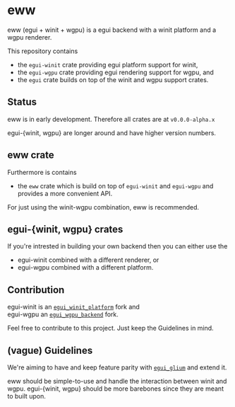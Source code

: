 # eww

eww (egui + winit + wgpu) is a egui backend with a winit platform and a wgpu renderer.

This repository contains
- the `egui-winit` crate providing egui platform support for winit,
- the `egui-wgpu` crate providing egui rendering support for wgpu, and
- the `egui` crate builds on top of the winit and wgpu support crates.

## Status

eww is in early development. Therefore all crates are at `v0.0.0-alpha.x`

egui-{winit, wgpu} are longer around and have higher version numbers.

## eww crate

Furthermore is contains
- the `eww` crate which is build on top of `egui-winit` and `egui-wgpu`
  and provides a more convenient API.

For just using the winit-wgpu combination, eww is recommended.

## egui-{winit, wgpu} crates

If you're intrested in building your own backend then you can either use the
- egui-winit combined with a different renderer, or
- egui-wgpu combined with a different platform.

## Contribution

egui-winit is an [`egui_winit_platform`](https://github.com/hasenbanck/egui_winit_platform) fork and  
egui-wgpu an [`egui_wgpu_backend`](https://github.com/hasenbanck/egui_wgpu_backend) fork.

Feel free to contribute to this project. Just keep the Guidelines in mind.

## (vague) Guidelines

We're aiming to have and keep feature parity
with [`egui_glium`](https://github.com/emilk/egui/tree/master/egui_glium) and extend it.

eww should be simple-to-use and handle the interaction between winit and wgpu.
egui-{winit, wgpu} should be more barebones since they are meant to built upon.

